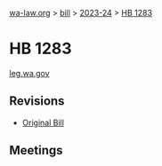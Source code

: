 [wa-law.org](/) > [bill](/bill/) > [2023-24](/bill/2023-24/) > [HB 1283](/bill/2023-24/hb/1283/)

# HB 1283
[leg.wa.gov](https://app.leg.wa.gov/billsummary?BillNumber=1283&Year=2023&Initiative=false)

## Revisions
* [Original Bill](1/)

## Meetings